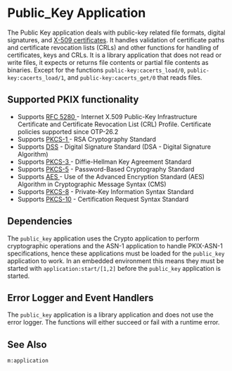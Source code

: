 <!--
%CopyrightBegin%

SPDX-License-Identifier: Apache-2.0

Copyright Ericsson AB 2023-2024. All Rights Reserved.

Licensed under the Apache License, Version 2.0 (the "License");
you may not use this file except in compliance with the License.
You may obtain a copy of the License at

    http://www.apache.org/licenses/LICENSE-2.0

Unless required by applicable law or agreed to in writing, software
distributed under the License is distributed on an "AS IS" BASIS,
WITHOUT WARRANTIES OR CONDITIONS OF ANY KIND, either express or implied.
See the License for the specific language governing permissions and
limitations under the License.

%CopyrightEnd%
-->
# Public_Key Application

The Public Key application deals with public-key related file formats,
digital signatures, and [X-509
certificates](http://www.ietf.org/rfc/rfc5280.txt).  It handles
validation of certificate paths and certificate revocation lists
(CRLs) and other functions for handling of certificates, keys and
CRLs. It is a library application that does not read or write files,
it expects or returns file contents or partial file contents as
binaries. Except for the functions `public-key:cacerts_load/0`,
`public-key:cacerts_load/1`, and `public-key:cacerts_get/0`
that reads files.

## Supported PKIX functionality

- Supports [RFC 5280 ](http://www.ietf.org/rfc/rfc5280.txt)\- Internet X.509
  Public-Key Infrastructure Certificate and Certificate Revocation List (CRL)
  Profile. Certificate policies supported since OTP-26.2
- Supports [PKCS-1 ](http://www.ietf.org/rfc/rfc3447.txt)\- RSA Cryptography
  Standard
- Supports
  [DSS](http://csrc.nist.gov/publications/fips/fips186-3/fips_186-3.pdf) \-
  Digital Signature Standard (DSA - Digital Signature Algorithm)
- Supports
  [PKCS-3 ](https://web.archive.org/web/20170417091930/https://www.emc.com/emc-plus/rsa-labs/standards-initiatives/pkcs-3-diffie-hellman-key-agreement-standar.htm)\-
  Diffie-Hellman Key Agreement Standard
- Supports [PKCS-5](http://www.ietf.org/rfc/rfc2898.txt) \- Password-Based
  Cryptography Standard
- Supports [AES ](http://www.ietf.org/rfc/fc3565.txt)\- Use of the Advanced
  Encryption Standard (AES) Algorithm in Cryptographic Message Syntax (CMS)
- Supports [PKCS-8](http://www.ietf.org/rfc/rfc5208.txt) \- Private-Key
  Information Syntax Standard
- Supports [PKCS-10](http://www.ietf.org/rfc/rfc5967.txt) \- Certification
  Request Syntax Standard

## Dependencies

The `public_key` application uses the Crypto application to perform
cryptographic operations and the ASN-1 application to handle PKIX-ASN-1
specifications, hence these applications must be loaded for the `public_key`
application to work. In an embedded environment this means they must be started
with `application:start/[1,2]` before the `public_key` application is started.

## Error Logger and Event Handlers

The `public_key` application is a library application and does not use the error
logger. The functions will either succeed or fail with a runtime error.

## See Also

`m:application`
